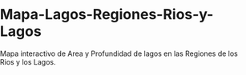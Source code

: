 # Mapa-Lagos-Regiones-Rios-y-Lagos
Mapa interactivo de Area y Profundidad de lagos en las Regiones de los Rios y los Lagos.
<!doctype html>
<html lang="en">
    <head>
        <meta charset="utf-8">
        <meta http-equiv="X-UA-Compatible" content="IE=edge">
        <meta name="viewport" content="initial-scale=1,user-scalable=no,maximum-scale=1,width=device-width">
        <meta name="mobile-web-app-capable" content="yes">
        <meta name="apple-mobile-web-app-capable" content="yes">
        <link rel="stylesheet" href="css/leaflet.css">
        <link rel="stylesheet" href="css/L.Control.Layers.Tree.css">
        <link rel="stylesheet" href="css/L.Control.Locate.min.css">
        <link rel="stylesheet" href="css/qgis2web.css">
        <link rel="stylesheet" href="css/fontawesome-all.min.css">
        <link rel="stylesheet" href="css/leaflet-control-geocoder.Geocoder.css">
        <style>
        html, body, #map {
            width: 100%;
            height: 100%;
            padding: 0;
            margin: 0;
        }
        </style>
        <title>Lagos de las Regiones de los Rios y Los Lagos</title>
    </head>
    <body>
        <div id="map">
        </div>
        <script src="js/qgis2web_expressions.js"></script>
        <script src="js/leaflet.js"></script>
        <script src="js/L.Control.Layers.Tree.min.js"></script>
        <script src="js/L.Control.Locate.min.js"></script>
        <script src="js/leaflet.rotatedMarker.js"></script>
        <script src="js/leaflet.pattern.js"></script>
        <script src="js/leaflet-hash.js"></script>
        <script src="js/Autolinker.min.js"></script>
        <script src="js/rbush.min.js"></script>
        <script src="js/labelgun.min.js"></script>
        <script src="js/labels.js"></script>
        <script src="js/leaflet-control-geocoder.Geocoder.js"></script>
        <script src="data/lagos_cuenca_area_km2_1.js"></script>
        <script>
        var highlightLayer;
        function highlightFeature(e) {
            highlightLayer = e.target;

            if (e.target.feature.geometry.type === 'LineString' || e.target.feature.geometry.type === 'MultiLineString') {
              highlightLayer.setStyle({
                color: '#ffff00',
              });
            } else {
              highlightLayer.setStyle({
                fillColor: '#ffff00',
                fillOpacity: 1
              });
            }
        }
        var map = L.map('map', {
            zoomControl:false, maxZoom:28, minZoom:1
        }).fitBounds([[-41.69893331777126,-74.51558433496163],[-39.986561542536215,-70.049675197787]]);
        var hash = new L.Hash(map);
        map.attributionControl.setPrefix('<a href="https://github.com/tomchadwin/qgis2web" target="_blank">qgis2web</a> &middot; <a href="https://leafletjs.com" title="A JS library for interactive maps">Leaflet</a> &middot; <a href="https://qgis.org">QGIS</a>');
        var autolinker = new Autolinker({truncate: {length: 30, location: 'smart'}});
        // remove popup's row if "visible-with-data"
        function removeEmptyRowsFromPopupContent(content, feature) {
         var tempDiv = document.createElement('div');
         tempDiv.innerHTML = content;
         var rows = tempDiv.querySelectorAll('tr');
         for (var i = 0; i < rows.length; i++) {
             var td = rows[i].querySelector('td.visible-with-data');
             var key = td ? td.id : '';
             if (td && td.classList.contains('visible-with-data') && feature.properties[key] == null) {
                 rows[i].parentNode.removeChild(rows[i]);
             }
         }
         return tempDiv.innerHTML;
        }
        // add class to format popup if it contains media
		function addClassToPopupIfMedia(content, popup) {
			var tempDiv = document.createElement('div');
			tempDiv.innerHTML = content;
			if (tempDiv.querySelector('td img')) {
				popup._contentNode.classList.add('media');
					// Delay to force the redraw
					setTimeout(function() {
						popup.update();
					}, 10);
			} else {
				popup._contentNode.classList.remove('media');
			}
		}
        var title = new L.Control({'position':'topleft'});
        title.onAdd = function (map) {
            this._div = L.DomUtil.create('div', 'info');
            this.update();
            return this._div;
        };
        title.update = function () {
            this._div.innerHTML = '<h2>Lagos de las Regiones de los Rios y Los Lagos</h2>';
        };
        title.addTo(map);
        var zoomControl = L.control.zoom({
            position: 'topleft'
        }).addTo(map);
        L.control.locate({locateOptions: {maxZoom: 19}}).addTo(map);
        var bounds_group = new L.featureGroup([]);
        function setBounds() {
        }
        map.createPane('pane_GoogleSatellite_0');
        map.getPane('pane_GoogleSatellite_0').style.zIndex = 400;
        var layer_GoogleSatellite_0 = L.tileLayer('https://mt1.google.com/vt/lyrs=s&x={x}&y={y}&z={z}', {
            pane: 'pane_GoogleSatellite_0',
            opacity: 1.0,
            attribution: '',
            minZoom: 1,
            maxZoom: 28,
            minNativeZoom: 0,
            maxNativeZoom: 19
        });
        layer_GoogleSatellite_0;
        map.addLayer(layer_GoogleSatellite_0);
        function pop_lagos_cuenca_area_km2_1(feature, layer) {
            layer.on({
                mouseout: function(e) {
                    for (var i in e.target._eventParents) {
                        if (typeof e.target._eventParents[i].resetStyle === 'function') {
                            e.target._eventParents[i].resetStyle(e.target);
                        }
                    }
                },
                mouseover: highlightFeature,
            });
            var popupContent = '<table>\
                    <tr>\
                        <th scope="row">Nombre</th>\
                        <td>' + (feature.properties['Nombre'] !== null ? autolinker.link(String(feature.properties['Nombre']).replace(/'/g, '\'').toLocaleString()) : '') + '</td>\
                    </tr>\
                    <tr>\
                        <th scope="row">area_km2</th>\
                        <td>' + (feature.properties['area_km2'] !== null ? autolinker.link(String(feature.properties['area_km2']).replace(/'/g, '\'').toLocaleString()) : '') + '</td>\
                    </tr>\
                    <tr>\
                        <th scope="row">profundida</th>\
                        <td>' + (feature.properties['profundida'] !== null ? autolinker.link(String(feature.properties['profundida']).replace(/'/g, '\'').toLocaleString()) : '') + '</td>\
                    </tr>\
                </table>';
            var content = removeEmptyRowsFromPopupContent(popupContent, feature);
			layer.on('popupopen', function(e) {
				addClassToPopupIfMedia(content, e.popup);
			});
			layer.bindPopup(content, { maxHeight: 400 });
        }

        function style_lagos_cuenca_area_km2_1_0(feature) {
            switch(String(feature.properties['Nombre'])) {
                case 'Lago Chapo':
                    return {
                pane: 'pane_lagos_cuenca_area_km2_1',
                opacity: 1,
                color: 'rgba(35,35,35,1.0)',
                dashArray: '',
                lineCap: 'butt',
                lineJoin: 'miter',
                weight: 1.0, 
                fill: true,
                fillOpacity: 1,
                fillColor: 'rgba(247,251,255,1.0)',
                interactive: true,
            }
                    break;
                case 'Lago Huishue':
                    return {
                pane: 'pane_lagos_cuenca_area_km2_1',
                opacity: 1,
                color: 'rgba(35,35,35,1.0)',
                dashArray: '',
                lineCap: 'butt',
                lineJoin: 'miter',
                weight: 1.0, 
                fill: true,
                fillOpacity: 1,
                fillColor: 'rgba(220,233,246,1.0)',
                interactive: true,
            }
                    break;
                case 'Lago Llanquihue':
                    return {
                pane: 'pane_lagos_cuenca_area_km2_1',
                opacity: 1,
                color: 'rgba(35,35,35,1.0)',
                dashArray: '',
                lineCap: 'butt',
                lineJoin: 'miter',
                weight: 1.0, 
                fill: true,
                fillOpacity: 1,
                fillColor: 'rgba(190,216,236,1.0)',
                interactive: true,
            }
                    break;
                case 'Lago Maihue':
                    return {
                pane: 'pane_lagos_cuenca_area_km2_1',
                opacity: 1,
                color: 'rgba(35,35,35,1.0)',
                dashArray: '',
                lineCap: 'butt',
                lineJoin: 'miter',
                weight: 1.0, 
                fill: true,
                fillOpacity: 1,
                fillColor: 'rgba(143,194,222,1.0)',
                interactive: true,
            }
                    break;
                case 'Lago Puyehue':
                    return {
                pane: 'pane_lagos_cuenca_area_km2_1',
                opacity: 1,
                color: 'rgba(35,35,35,1.0)',
                dashArray: '',
                lineCap: 'butt',
                lineJoin: 'miter',
                weight: 1.0, 
                fill: true,
                fillOpacity: 1,
                fillColor: 'rgba(91,163,208,1.0)',
                interactive: true,
            }
                    break;
                case 'Lago Ranco':
                    return {
                pane: 'pane_lagos_cuenca_area_km2_1',
                opacity: 1,
                color: 'rgba(35,35,35,1.0)',
                dashArray: '',
                lineCap: 'butt',
                lineJoin: 'miter',
                weight: 1.0, 
                fill: true,
                fillOpacity: 1,
                fillColor: 'rgba(50,130,190,1.0)',
                interactive: true,
            }
                    break;
                case 'Lago Rupanco':
                    return {
                pane: 'pane_lagos_cuenca_area_km2_1',
                opacity: 1,
                color: 'rgba(35,35,35,1.0)',
                dashArray: '',
                lineCap: 'butt',
                lineJoin: 'miter',
                weight: 1.0, 
                fill: true,
                fillOpacity: 1,
                fillColor: 'rgba(17,92,165,1.0)',
                interactive: true,
            }
                    break;
                case 'Lago Todos Los Santos':
                    return {
                pane: 'pane_lagos_cuenca_area_km2_1',
                opacity: 1,
                color: 'rgba(35,35,35,1.0)',
                dashArray: '',
                lineCap: 'butt',
                lineJoin: 'miter',
                weight: 1.0, 
                fill: true,
                fillOpacity: 1,
                fillColor: 'rgba(8,48,107,1.0)',
                interactive: true,
            }
                    break;
            }
        }
        map.createPane('pane_lagos_cuenca_area_km2_1');
        map.getPane('pane_lagos_cuenca_area_km2_1').style.zIndex = 401;
        map.getPane('pane_lagos_cuenca_area_km2_1').style['mix-blend-mode'] = 'normal';
        var layer_lagos_cuenca_area_km2_1 = new L.geoJson(json_lagos_cuenca_area_km2_1, {
            attribution: '',
            interactive: true,
            dataVar: 'json_lagos_cuenca_area_km2_1',
            layerName: 'layer_lagos_cuenca_area_km2_1',
            pane: 'pane_lagos_cuenca_area_km2_1',
            onEachFeature: pop_lagos_cuenca_area_km2_1,
            style: style_lagos_cuenca_area_km2_1_0,
        });
        bounds_group.addLayer(layer_lagos_cuenca_area_km2_1);
        map.addLayer(layer_lagos_cuenca_area_km2_1);
        var osmGeocoder = new L.Control.Geocoder({
            collapsed: true,
            position: 'topleft',
            text: 'Search',
            title: 'Testing'
        }).addTo(map);
        document.getElementsByClassName('leaflet-control-geocoder-icon')[0]
        .className += ' fa fa-search';
        document.getElementsByClassName('leaflet-control-geocoder-icon')[0]
        .title += 'Search for a place';
        setBounds();
        var i = 0;
        layer_lagos_cuenca_area_km2_1.eachLayer(function(layer) {
            var context = {
                feature: layer.feature,
                variables: {}
            };
            layer.bindTooltip((layer.feature.properties['Nombre'] !== null?String('<div style="color: #323232; font-size: 10pt; font-family: \'Open Sans\', sans-serif;">' + layer.feature.properties['Nombre']) + '</div>':''), {permanent: true, offset: [-0, -16], className: 'css_lagos_cuenca_area_km2_1'});
            labels.push(layer);
            totalMarkers += 1;
              layer.added = true;
              addLabel(layer, i);
              i++;
        });
        resetLabels([layer_lagos_cuenca_area_km2_1]);
        map.on("zoomend", function(){
            resetLabels([layer_lagos_cuenca_area_km2_1]);
        });
        map.on("layeradd", function(){
            resetLabels([layer_lagos_cuenca_area_km2_1]);
        });
        map.on("layerremove", function(){
            resetLabels([layer_lagos_cuenca_area_km2_1]);
        });
        </script>
    </body>
</html>


